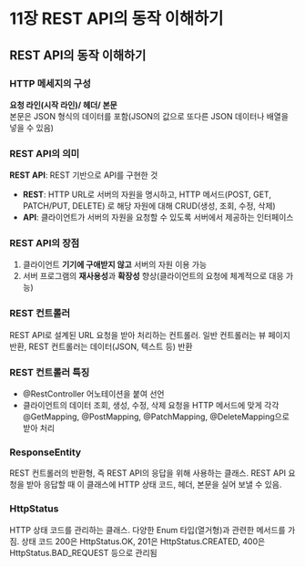 # 11장 REST API의 동작 이해하기

## REST API의 동작 이해하기

### HTTP 메세지의 구성
**요청 라인(시작 라인)/ 헤더/ 본문**  
본문은 JSON 형식의 데이터를 포함(JSON의 값으로 또다른 JSON 데이터나 배열을 넣을 수 있음)  

### REST API의 의미
**REST API**: REST 기반으로 API를 구현한 것
- **REST**: HTTP URL로 서버의 자원을 명시하고, HTTP 메서드(POST, GET, PATCH/PUT, DELETE)
로 해당 자원에 대해 CRUD(생성, 조회, 수정, 삭제)
- **API**: 클라이언트가 서버의 자원을 요청할 수 있도록 서버에서 제공하는 인터페이스

### REST API의 장점
1. 클라이언트 **기기에 구애받지 않고** 서버의 자원 이용 가능
2. 서버 프로그램의 **재사용성**과 **확장성** 향상(클라이언트의 요청에 체계적으로 대응 가능)

### REST 컨트롤러
REST API로 설계된 URL 요청을 받아 처리하는 컨트롤러. 일반 컨트롤러는 뷰 페이지 반환, REST 컨트롤러는 데이터(JSON, 텍스트 등) 반환

### REST 컨트롤러 특징
- @RestController 어노테이션을 붙여 선언
- 클라이언트의 데이터 조회, 생성, 수정, 삭제 요청을 HTTP 메서드에 맞게 각각 @GetMapping, @PostMapping, @PatchMapping, @DeleteMapping으로 받아 처리

### ResponseEntity
REST 컨트롤러의 반환형, 즉 REST API의 응답을 위해 사용하는 클래스. REST API 요청을 받아 응답할 때 이 클래스에 HTTP 상태 코드, 헤더, 본문을 실어 보낼 수 있음. 

### HttpStatus
HTTP 상태 코드를 관리하는 클래스. 다양한 Enum 타입(열거형)과 관련한 메서드를 가짐. 상태 코드 200은 HttpStatus.OK, 201은 HttpStatus.CREATED, 400은 HttpStatus.BAD_REQUEST 등으로 관리됨